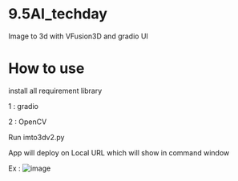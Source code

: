 # 9.5AI_techday
Image to 3d with VFusion3D and gradio UI
# How to use
install all requirement library 

1 : gradio

2 : OpenCV

Run imto3dv2.py  

App will deploy on Local URL which will show in command window 

Ex : ![image](https://github.com/user-attachments/assets/8758e0ff-89d3-4eda-816b-19dd2567c40b)
